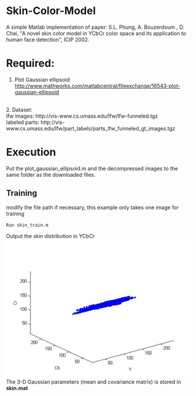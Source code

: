 # Skin-Color-Model
A simple Matlab implementation of paper: S.L. Phung, A. Bouzerdoum
, D. Chai, "A novel skin color model in YCbCr color space and its application to human face detection", ICIP 2002.

# Required:
1. Plot Gaussian ellipsoid: http://www.mathworks.com/matlabcentral/fileexchange/16543-plot-gaussian-ellipsoid
<br>
2. Dataset: <br>
lfw images: http://vis-www.cs.umass.edu/lfw/lfw-funneled.tgz <br>
labeled parts: http://vis-www.cs.umass.edu/lfw/part_labels/parts_lfw_funneled_gt_images.tgz

# Execution
Put the plot_gaussian_ellipsoid.m and the decompressed images to the same folder as the downloaded files.
## Training
modify the file path if necessary, this example only takes one image for training
```
Run skin_train.m
```
Output the skin distribution in YCbCr
<br>
![Skin distribution in YCbCr](skin_dist.jpg)
<br>
The 3-D Gaussian parameters (mean and covariance matrix) is stored in <b>skin.mat</b>

